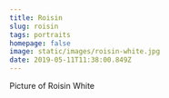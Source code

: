 ```yaml
---
title: Roisin
slug: roisin
tags: portraits
homepage: false
image: static/images/roisin-white.jpg
date: 2019-05-11T11:38:00.849Z
---
```

Picture of Roisin White
